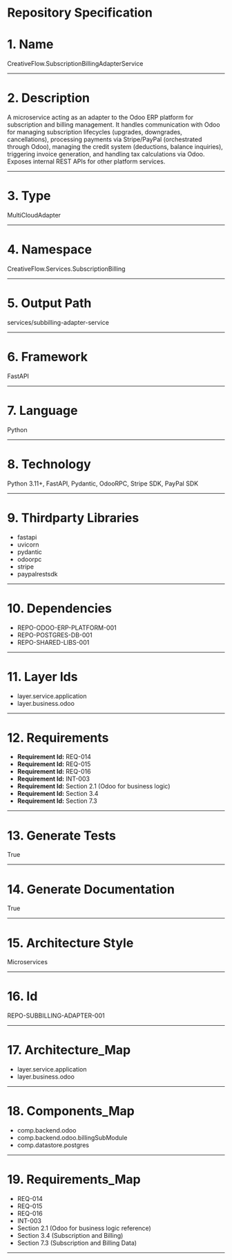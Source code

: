 # Repository Specification

# 1. Name
CreativeFlow.SubscriptionBillingAdapterService


---

# 2. Description
A microservice acting as an adapter to the Odoo ERP platform for subscription and billing management. It handles communication with Odoo for managing subscription lifecycles (upgrades, downgrades, cancellations), processing payments via Stripe/PayPal (orchestrated through Odoo), managing the credit system (deductions, balance inquiries), triggering invoice generation, and handling tax calculations via Odoo. Exposes internal REST APIs for other platform services.


---

# 3. Type
MultiCloudAdapter


---

# 4. Namespace
CreativeFlow.Services.SubscriptionBilling


---

# 5. Output Path
services/subbilling-adapter-service


---

# 6. Framework
FastAPI


---

# 7. Language
Python


---

# 8. Technology
Python 3.11+, FastAPI, Pydantic, OdooRPC, Stripe SDK, PayPal SDK


---

# 9. Thirdparty Libraries

- fastapi
- uvicorn
- pydantic
- odoorpc
- stripe
- paypalrestsdk


---

# 10. Dependencies

- REPO-ODOO-ERP-PLATFORM-001
- REPO-POSTGRES-DB-001
- REPO-SHARED-LIBS-001


---

# 11. Layer Ids

- layer.service.application
- layer.business.odoo


---

# 12. Requirements

- **Requirement Id:** REQ-014  
- **Requirement Id:** REQ-015  
- **Requirement Id:** REQ-016  
- **Requirement Id:** INT-003  
- **Requirement Id:** Section 2.1 (Odoo for business logic)  
- **Requirement Id:** Section 3.4  
- **Requirement Id:** Section 7.3  


---

# 13. Generate Tests
True


---

# 14. Generate Documentation
True


---

# 15. Architecture Style
Microservices


---

# 16. Id
REPO-SUBBILLING-ADAPTER-001


---

# 17. Architecture_Map

- layer.service.application
- layer.business.odoo


---

# 18. Components_Map

- comp.backend.odoo
- comp.backend.odoo.billingSubModule
- comp.datastore.postgres


---

# 19. Requirements_Map

- REQ-014
- REQ-015
- REQ-016
- INT-003
- Section 2.1 (Odoo for business logic reference)
- Section 3.4 (Subscription and Billing)
- Section 7.3 (Subscription and Billing Data)


---

